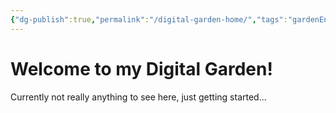 ```yaml
---
{"dg-publish":true,"permalink":"/digital-garden-home/","tags":"gardenEntry","dgHomeLink":true,"dgPassFrontmatter":false}
---
```



# Welcome to my Digital Garden!
Currently not really anything to see here, just getting started...